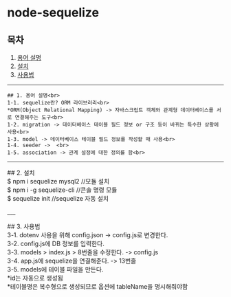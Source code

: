 # node-sequelize

## 목차
1. [용어 설명](#1.-용어-설명)
2. [설치](#2.-설치)
3. [사용법](#3.-사용법)
___

    ## 1. 용어 설명<br>
    1-1. sequelize란? ORM 라이브러리<br>
    *ORM(Object Relational Mapping) -> 자바스크립트 객체와 관계형 데이터베이스를 서로 연결해주는 도구<br>
    1-2. migration -> 데이터베이스 테이블 필드 정보 or 구조 등이 바뀌는 특수한 상황에 사용<br>
    1-3. model -> 데이터베이스 테이블 필드 정보를 작성할 때 사용<br>
    1-4. seeder ->  <br>
    1-5. association -> 관계 설정에 대한 정의를 함<br>
    
___
<p>
    ## 2. 설치<br>
    $ npm i sequelize mysql2 //모듈 설치
    <br>
    $ npm i -g sequelize-cli //콘솔 명령 모듈
    <br>
    $ sequelize init //sequelize 자동 설치
</p>
___
<p>
    ## 3. 사용법<br>
    3-1. dotenv 사용을 위해 config.json -> config.js로 변경한다.<br>
    3-2. config.js에 DB 정보를 입력한다.<br>
    3-3. models > index.js > 8번줄을 수정한다. -> config.js<br>
    3-4. app.js에 sequelize을 연결해준다. -> 13번줄<br>
    3-5. models에 테이블 파일을 만든다.<br>
      *id는 자동으로 생성됨<br>
      *테이블명은 복수형으로 생성되므로 옵션에 tableName을 명시해줘야함<br>
</p>
